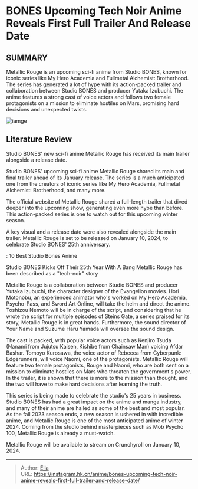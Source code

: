 # BONES Upcoming Tech Noir Anime Reveals First Full Trailer And Release Date


## SUMMARY 



  Metallic Rouge is an upcoming sci-fi anime from Studio BONES, known for iconic series like My Hero Academia and Fullmetal Alchemist: Brotherhood.   The series has generated a lot of hype with its action-packed trailer and collaboration between Studio BONES and producer Yutaka Izubuchi.   The anime features a strong cast of voice actors and follows two female protagonists on a mission to eliminate hostiles on Mars, promising hard decisions and unexpected twists.  

![iamge](https://static1.srcdn.com/wordpress/wp-content/uploads/2023/12/rouge-s-mecha-suit-in-metallic-rouge.jpg)

## Literature Review

Studio BONES&#39; new sci-fi anime Metallic Rouge has received its main trailer alongside a release date.




Studio BONES&#39; upcoming sci-fi anime Metallic Rouge shared its main and final trailer ahead of its January release. The series is a much anticipated one from the creators of iconic series like My Hero Academia, Fullmetal Alchemist: Brotherhood, and many more.




The official website of Metallic Rouge shared a full-length trailer that dived deeper into the upcoming show, generating even more hype than before. This action-packed series is one to watch out for this upcoming winter season.


 

A key visual and a release date were also revealed alongside the main trailer. Metallic Rouge is set to be released on January 10, 2024, to celebrate Studio BONES&#39; 25th anniversary.

 : 10 Best Studio Bones Anime


 Studio BONES Kicks Off Their 25th Year With A Bang 
Metallic Rouge has been described as a &#34;tech-noir&#34; story
          

Metallic Rouge is a collaboration between Studio BONES and producer Yutaka Izubuchi, the character designer of the Evangelion movies. Hori Motonobu, an experienced animator who&#39;s worked on My Hero Academia, Psycho-Pass, and Sword Art Online, will take the helm and direct the anime. Toshizou Nemoto will be in charge of the script, and considering that he wrote the script for multiple episodes of Steins Gate, a series praised for its story, Metallic Rouge is in great hands. Furthermore, the sound director of Your Name and Suzume Haru Yamada will oversee the sound design.




The cast is packed, with popular voice actors such as Kenjiro Tsuda (Nanami from Jujutsu Kaisen, Kishibe from Chainsaw Man) voicing Afdar Bashar. Tomoyo Kurosawa, the voice actor of Rebecca from Cyberpunk: Edgerunners, will voice Naomi, one of the protagonists. Metallic Rouge will feature two female protagonists, Rouge and Naomi, who are both sent on a mission to eliminate hostiles on Mars who threaten the government&#39;s power. In the trailer, it is shown that there is more to the mission than thought, and the two will have to make hard decisions after learning the truth.


 

This series is being made to celebrate the studio&#39;s 25 years in business. Studio BONES has had a great impact on the anime and manga industry, and many of their anime are hailed as some of the best and most popular. As the fall 2023 season ends, a new season is ushered in with incredible anime, and Metallic Rouge is one of the most anticipated anime of winter 2024. Coming from the studio behind masterpieces such as Mob Psycho 100, Metallic Rouge is already a must-watch.




Metallic Rouge will be available to stream on Crunchyroll on January 10, 2024.



---

> Author: [Ella](https://instagram.hk.cn/)  
> URL: https://instagram.hk.cn/anime/bones-upcoming-tech-noir-anime-reveals-first-full-trailer-and-release-date/  

